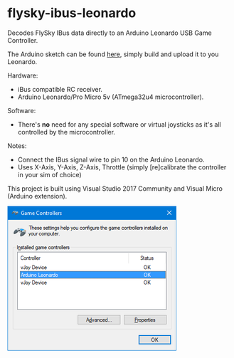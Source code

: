 # flysky-ibus-leonardo
Decodes FlySky IBus data directly to an Arduino Leonardo USB Game Controller.

The Arduino sketch can be found [here](/flysky-ibus-leonardo/flysky-ibus-leonardo.ino), simply build and upload it to you Leonardo.

Hardware:
* iBus compatible RC receiver.
* Arduino Leonardo/Pro Micro 5v (ATmega32u4 microcontroller).

Software:
* There's **no** need for any special software or virtual joysticks as it's all controlled by the microcontroller.

Notes:
* Connect the IBus signal wire to pin 10 on the Arduino Leonardo.
* Uses X-Axis, Y-Axis, Z-Axis, Throttle (simply [re]calibrate the controller in your sim of choice)

This project is built using Visual Studio 2017 Community and Visual Micro (Arduino extension).

![Game Controllers](/images/win10_game_controllers.png)
